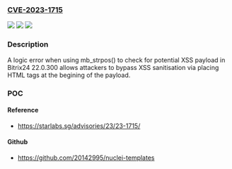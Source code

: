 ### [CVE-2023-1715](https://cve.mitre.org/cgi-bin/cvename.cgi?name=CVE-2023-1715)
![](https://img.shields.io/static/v1?label=Product&message=Bitrix24&color=blue)
![](https://img.shields.io/static/v1?label=Version&message=0%3C%3D%2022.0.300%20&color=brighgreen)
![](https://img.shields.io/static/v1?label=Vulnerability&message=CWE-79%20Improper%20Neutralization%20of%20Input%20During%20Web%20Page%20Generation%20('Cross-site%20Scripting')&color=brighgreen)

### Description

A logic error when using mb_strpos() to check for potential XSS payload in Bitrix24 22.0.300 allows attackers to bypass XSS sanitisation via placing HTML tags at the begining of the payload.

### POC

#### Reference
- https://starlabs.sg/advisories/23/23-1715/

#### Github
- https://github.com/20142995/nuclei-templates

